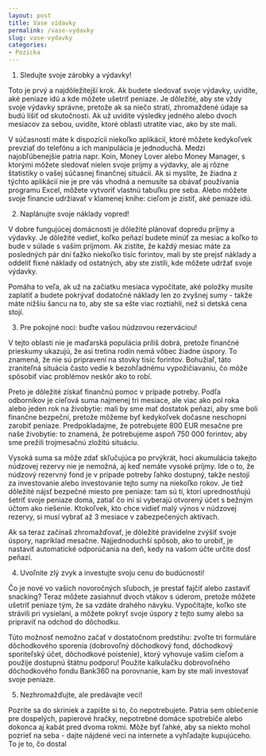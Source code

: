 ```yaml
---
layout: post
title: Vase vídavky
permalink: /vase-vydavky
slug: vase-vydavky
categories:
- Pozicka
---
```


1. Sledujte svoje zárobky a výdavky!


Toto je prvý a najdôležitejší krok. Ak budete sledovať svoje výdavky, uvidíte, aké peniaze idú a kde môžete ušetriť peniaze. Je dôležité, aby ste vždy svoje výdavky správne, pretože ak sa niečo stratí, zhromaždené údaje sa budú líšiť od skutočnosti. Ak už uvidíte výsledky jedného alebo dvoch mesiacov za sebou, uvidíte, ktoré oblasti utratíte viac, ako by ste mali.



V súčasnosti máte k dispozícii niekoľko aplikácií, ktoré môžete kedykoľvek prevziať do telefónu a ich manipulácia je jednoduchá. Medzi najobľúbenejšie patria napr. Koin, Money Lover alebo Money Manager, s ktorými môžete sledovať nielen svoje príjmy a výdavky, ale aj rôzne štatistiky o vašej súčasnej finančnej situácii. Ak si myslíte, že žiadna z týchto aplikácií nie je pre vás vhodná a nemusíte sa obávať používania programu Excel, môžete vytvoriť vlastnú tabuľku pre seba. Alebo môžete svoje financie udržiavať v klamenej knihe: cieľom je zistiť, aké peniaze idú.



2. Naplánujte svoje náklady vopred!


V dobre fungujúcej domácnosti je dôležité plánovať dopredu príjmy a výdavky. Je dôležité vedieť, koľko peňazí budete minúť za mesiac a koľko to bude v súlade s vaším príjmom. Ak zistíte, že každý mesiac máte za posledných pár dní ťažko niekoľko tisíc forintov, mali by ste prejsť náklady a oddeliť fixné náklady od ostatných, aby ste zistili, kde môžete udržať svoje výdavky.



Pomáha to veľa, ak už na začiatku mesiaca vypočítate, aké položky musíte zaplatiť a budete pokrývať dodatočné náklady len zo zvyšnej sumy - takže máte nižšiu šancu na to, aby ste sa ešte viac roztiahli, než si detská cena stojí.



3. Pre pokojné noci: buďte vašou núdzovou rezerváciou!


V tejto oblasti nie je maďarská populácia príliš dobrá, pretože finančné prieskumy ukazujú, že asi tretina rodín nemá vôbec žiadne úspory. To znamená, že nie sú pripravení na stovky tisíc forintov. Bohužiaľ, táto zraniteľná situácia často vedie k bezohľadnému vypožičiavaniu, čo môže spôsobiť viac problémov neskôr ako to robí.



Preto je dôležité získať finančnú pomoc v prípade potreby. Podľa odborníkov je cieľová suma najmenej tri mesiace, ale viac ako pol roka alebo jeden rok na živobytie: mali by sme mať dostatok peňazí, aby sme boli finančne bezpeční, pretože môžeme byť kedykoľvek dočasne neschopní zarobiť peniaze. Predpokladajme, že potrebujete 800 EUR mesačne pre naše živobytie: to znamená, že potrebujeme aspoň 750 000 forintov, aby sme prežili trojmesačnú zložitú situáciu.



Vysoká suma sa môže zdať skľučujúca po prvýkrát, hoci akumulácia takejto núdzovej rezervy nie je nemožná, aj keď nemáte vysoké príjmy. Ide o to, že núdzový rezervný fond je v prípade potreby ľahko dostupný, takže nestojí za investovanie alebo investovanie tejto sumy na niekoľko rokov. Je tiež dôležité nájsť bezpečné miesto pre peniaze: tam sú tí, ktorí uprednostňujú šetriť svoje peniaze doma, zatiaľ čo iní si vyberajú otvorený účet s bežným účtom ako riešenie. Ktokoľvek, kto chce vidieť malý výnos v núdzovej rezervy, si musí vybrať až 3 mesiace v zabezpečených aktívach.



Ak sa teraz začínaš zhromažďovať, je dôležité pravidelne zvýšiť svoje úspory, napríklad mesačne. Najjednoduchší spôsob, ako to urobiť, je nastaviť automatické odporúčania na deň, kedy na vašom účte určite dosť peňazí.



4. Uvoľnite zlý zvyk a investujte svoju cenu do budúcnosti!


Čo je nové vo vašich novoročných sľuboch, je prestať fajčiť alebo zastaviť snacking? Teraz môžete zasiahnuť dvoch vtákov s úderom, pretože môžete ušetriť peniaze tým, že sa vzdáte drahého návyku. Vypočítajte, koľko ste strávili pri vysielaní, a môžete pokryť svoje úspory z tejto sumy alebo sa pripraviť na odchod do dôchodku.



Túto možnosť nemožno začať v dostatočnom predstihu: zvoľte tri formuláre dôchodkového sporenia (dobrovoľný dôchodkový fond, dôchodkový sporiteľský účet, dôchodkové poistenie), ktorý vyhovuje vašim cieľom a použije dostupnú štátnu podporu! Použite kalkulačku dobrovoľného dôchodkového fondu Bank360 na porovnanie, kam by ste mali investovať svoje peniaze.



5. Nezhromažďujte, ale predávajte veci!

Pozrite sa do skriniek a zapíšte si to, čo nepotrebujete. Patria sem oblečenie pre dospelých, papierové hračky, nepotrebné domáce spotrebiče alebo dokonca aj kabát pred dvoma rokmi. Môže byť ľahké, aby sa niekto mohol pozrieť na seba - dajte nájdené veci na internete a vyhľadajte kupujúceho. To je to, čo dostal
